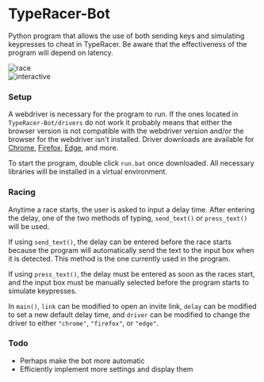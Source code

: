 # TypeRacer-Bot
Python program that allows the use of both sending keys and simulating keypresses to cheat in TypeRacer. Be aware that the effectiveness of the program will depend on latency.  

![race](https://github.com/Togohogo1/TypeRacer-Bot/blob/master/screenshots/race.png)  
![interactive](https://github.com/Togohogo1/TypeRacer-Bot/blob/master/screenshots/interactive.png)  

### Setup
A webdriver is necessary for the program to run. If the ones located in `TypeRacer-Bot/drivers` do not work it probably means that either the browser version is not compatible with the webdriver version and/or the browser for the webdriver isn't installed. Driver downloads are available for [Chrome](https://chromedriver.chromium.org/downloads), [Firefox](https://github.com/mozilla/geckodriver/releases), [Edge](https://developer.microsoft.com/en-us/microsoft-edge/tools/webdriver/), and more.

To start the program, double click `run.bat` once downloaded. All necessary libraries will be installed in a virtual environment.

### Racing
Anytime a race starts, the user is asked to input a delay time. After entering the delay, one of the two methods of typing, `send_text()` or `press_text()` will be used.

If using `send_text()`, the delay can be entered before the race starts because the program will automatically send the text to the input box when it is detected. This method is the one currently used in the program.

If using `press_text()`, the delay must be entered as soon as the races start, and the input box must be manually selected before the program starts to simulate keypresses.

In `main()`, `link` can be modified to open an invite link, `delay` can be modified to set a new default delay time, and `driver` can be modified to change the driver to either `"chrome"`, `"firefox"`, or `"edge"`.

### Todo
- Perhaps make the bot more automatic
- Efficiently implement more settings and display them
